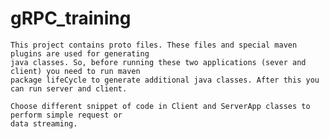 # gRPC_training

    This project contains proto files. These files and special maven plugins are used for generating 
    java classes. So, before running these two applications (sever and client) you need to run maven 
    package lifeCycle to generate additional java classes. After this you can run server and client.

    Choose different snippet of code in Client and ServerApp classes to perform simple request or 
    data streaming.